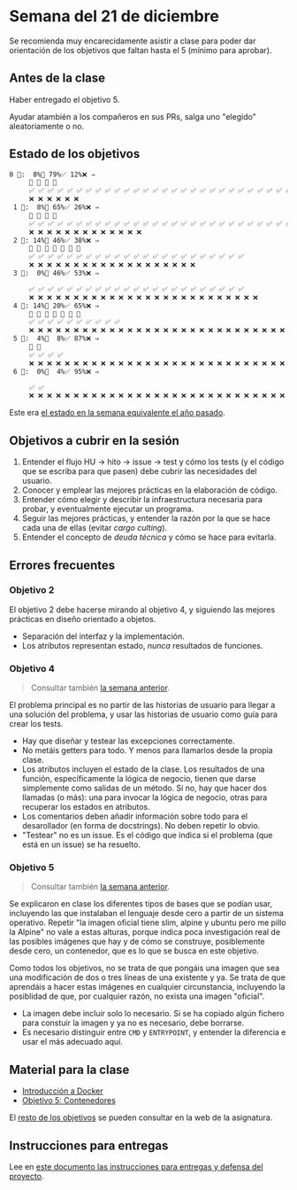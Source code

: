 # Semana del 21 de diciembre

Se recomienda muy encarecidamente asistir a clase para poder dar orientación de
los objetivos que faltan hasta el 5 (mínimo para aprobar).

## Antes de la clase

Haber entregado el objetivo 5.

Ayudar atambién a los compañeros en sus PRs, salga uno "elegido" aleatoriamente
o no.


## Estado de los objetivos

```txt
0 🧮:  8%🚧 79%✅ 12%❌ ⇒
     🚧 🚧 🚧 🚧
     ✅ ✅ ✅ ✅ ✅ ✅ ✅ ✅ ✅ ✅ ✅ ✅ ✅ ✅ ✅ ✅ ✅ ✅ ✅ ✅ ✅ ✅ ✅ ✅ ✅ ✅ ✅ ✅ ✅ ✅ ✅ ✅ ✅ ✅ ✅ ✅ ✅ ✅ ✅
     ❌ ❌ ❌ ❌ ❌ ❌
 1 🧮:  8%🚧 65%✅ 26%❌ ⇒
     🚧 🚧 🚧 🚧
     ✅ ✅ ✅ ✅ ✅ ✅ ✅ ✅ ✅ ✅ ✅ ✅ ✅ ✅ ✅ ✅ ✅ ✅ ✅ ✅ ✅ ✅ ✅ ✅ ✅ ✅ ✅ ✅ ✅ ✅ ✅ ✅
     ❌ ❌ ❌ ❌ ❌ ❌ ❌ ❌ ❌ ❌ ❌ ❌ ❌
 2 🧮: 14%🚧 46%✅ 38%❌ ⇒
     🚧 🚧 🚧 🚧 🚧 🚧 🚧
     ✅ ✅ ✅ ✅ ✅ ✅ ✅ ✅ ✅ ✅ ✅ ✅ ✅ ✅ ✅ ✅ ✅ ✅ ✅ ✅ ✅ ✅ ✅
     ❌ ❌ ❌ ❌ ❌ ❌ ❌ ❌ ❌ ❌ ❌ ❌ ❌ ❌ ❌ ❌ ❌ ❌ ❌
 3 🧮:  0%🚧 46%✅ 53%❌ ⇒

     ✅ ✅ ✅ ✅ ✅ ✅ ✅ ✅ ✅ ✅ ✅ ✅ ✅ ✅ ✅ ✅ ✅ ✅ ✅ ✅ ✅ ✅ ✅
     ❌ ❌ ❌ ❌ ❌ ❌ ❌ ❌ ❌ ❌ ❌ ❌ ❌ ❌ ❌ ❌ ❌ ❌ ❌ ❌ ❌ ❌ ❌ ❌ ❌ ❌
 4 🧮: 14%🚧 20%✅ 65%❌ ⇒
     🚧 🚧 🚧 🚧 🚧 🚧 🚧
     ✅ ✅ ✅ ✅ ✅ ✅ ✅ ✅ ✅ ✅
     ❌ ❌ ❌ ❌ ❌ ❌ ❌ ❌ ❌ ❌ ❌ ❌ ❌ ❌ ❌ ❌ ❌ ❌ ❌ ❌ ❌ ❌ ❌ ❌ ❌ ❌ ❌ ❌ ❌ ❌ ❌ ❌
 5 🧮:  4%🚧  8%✅ 87%❌ ⇒
     🚧 🚧
     ✅ ✅ ✅ ✅
     ❌ ❌ ❌ ❌ ❌ ❌ ❌ ❌ ❌ ❌ ❌ ❌ ❌ ❌ ❌ ❌ ❌ ❌ ❌ ❌ ❌ ❌ ❌ ❌ ❌ ❌ ❌ ❌ ❌ ❌ ❌ ❌ ❌ ❌ ❌ ❌ ❌ ❌ ❌ ❌ ❌ ❌ ❌
 6 🧮:  0%🚧  4%✅ 95%❌ ⇒

     ✅ ✅
     ❌ ❌ ❌ ❌ ❌ ❌ ❌ ❌ ❌ ❌ ❌ ❌ ❌ ❌ ❌ ❌ ❌ ❌ ❌ ❌ ❌ ❌ ❌ ❌ ❌ ❌ ❌ ❌ ❌ ❌ ❌ ❌ ❌ ❌ ❌ ❌ ❌ ❌ ❌ ❌ ❌ ❌ ❌ ❌ ❌ ❌ ❌

```

Este era [el estado en la semana equivalente el año
pasado](../sesiones-21-22/semana-15.md).

## Objetivos a cubrir en la sesión

1. Entender el flujo HU → hito → issue → test y cómo los tests (y el código que
   se escriba para que pasen) debe cubrir las necesidades del usuario.
2. Conocer y emplear las mejores prácticas en la elaboración de código.
3. Entender cómo elegir y describir la infraestructura necesaria para probar, y
   eventualmente ejecutar un programa.
4. Seguir las mejores prácticas, y entender la razón por la que se hace cada una
   de ellas (evitar *cargo culting*).
5. Entender el concepto de *deuda técnica* y cómo se hace para evitarla.

## Errores frecuentes


### Objetivo 2

El objetivo 2 debe hacerse mirando al objetivo 4, y siguiendo las mejores
prácticas en diseño orientado a objetos.

* Separación del interfaz y la implementación.
* Los atributos representan estado, *nunca* resultados de funciones.

### Objetivo 4

> Consultar también [la semana anterior](semana-14.md#objetivo-4).

El problema principal es no partir de las historias de usuario para
llegar a una solución del problema, y usar las historias de usuario
como guía para crear los tests.

* Hay que diseñar y testear las excepciones correctamente.
* No metáis getters para todo. Y menos para llamarlos desde la propia clase.
* Los atributos incluyen el estado de la clase. Los resultados de una función,
  específicamente la lógica de negocio, tienen que darse simplemente como
  salidas de un método. Si no, hay que hacer dos llamadas (o más): una para
  invocar la lógica de negocio, otras para recuperar los estados en atributos.
* Los comentarios deben añadir información sobre todo para el desarollador (en
  forma de docstrings). No deben repetir lo obvio.
* "Testear" no es un issue. Es el código que indica si el problema (que está en
  un issue) se ha resuelto.

### Objetivo 5

> Consultar también [la semana anterior](semana-14.md#objetivo-5).

Se explicaron en clase los diferentes tipos de bases que se podían usar,
incluyendo las que instalaban el lenguaje desde cero a partir de un sistema
operativo. Repetir "la imagen oficial tiene slim, alpine y ubuntu pero me pillo
la Alpine" no vale a estas alturas, porque indica poca investigación real de las
posibles imágenes que hay y de cómo se construye, posiblemente desde cero, un
contenedor, que es lo que se busca en este objetivo.

Como todos los objetivos, no se trata de que pongáis una imagen que sea una
modificación de dos o tres líneas de una existente y ya. Se trata de que
aprendáis a hacer estas imágenes en cualquier circunstancia, incluyendo la
posiblidad de que, por cualquier razón, no exista una imagen "oficial".

* La imagen debe incluir solo lo necesario. Si se ha copiado algún fichero para
  constuir la imagen y ya no es necesario, debe borrarse.
* Es necesario distinguir entre `CMD` y `ENTRYPOINT`, y entender la diferencia e
  usar el más adecuado aquí.

## Material para la clase

* [Introducción a Docker](http://jj.github.io/IV/documentos/temas/Contenedores)
* [Objetivo 5:
  Contenedores](http://jj.github.io/IV/documentos/proyecto/5.Docker)
  
El [resto de los objetivos](https://jj.github.io/IV) se pueden consultar en la web de la asignatura.

## Instrucciones para entregas

Lee en [este documento las instrucciones para entregas y defensa del proyecto](instrucciones-ordinaria-extraordinaria.md).

